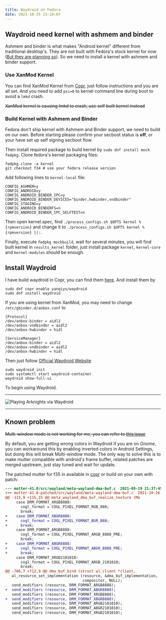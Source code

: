 ```yaml
---
title: Waydroid on Fedora
date: 2021-10-25 23:10:07
---
```


## Waydroid need kernel with ashmem and binder
Ashmem and binder is what makes "Android kernel" different from traditional desktop's. They are not built with Fedora's stock kernel for now ([But they are planning so](https://bugzilla.redhat.com/show_bug.cgi?id=1455411)). So we need to install a kernel with ashmem and binder support.

### Use XanMod Kernel
You can find XanMod Kernel from [Copr](https://copr.fedorainfracloud.org/coprs/rmnscnce/kernel-xanmod/), just follow instructions and you are all set. And you need to add
`psi=0` to kernel command line during boot to avoid a `lmkd` crash.

~~XanMod kernel is causing lmkd to crash, use self built kernel instead~~

### Build Kernel with Ashmem and Binder
Fedora don't ship kernel with Ashmem and Binder support, we need to build on our own. Before starting please confirm your secboot status is **off**, or your have set up 
self signing secboot flow.

Then install required package to build kernel by `sudo dnf install mock fedpkg`. Clone fedora's kernel packaging files:
```
fedpkg clone -a kernel
git checkout f34 # use your fedora release version
```
Add following lines to `kernel-local` file:
```
CONFIG_ASHMEM=y
CONFIG_ANDROID=y
CONFIG_ANDROID_BINDER_IPC=y
CONFIG_ANDROID_BINDER_DEVICES="binder,hwbinder,vndbinder"
CONFIG_STAGING=y
CONFIG_ANDROID_BINDERFS=n
CONFIG_ANDROID_BINDER_IPC_SELFTEST=n
```
Then open kernel.spec, find `./process_configs.sh $OPTS kernel %{rpmversion}` and change it to `./process_configs.sh $OPTS kernel %{rpmversion} ||:`.

Finally, execute `fedpkg mockbuild`, wait for several minutes, you will find built kernel in `results_kernel` folder, just install package `kernel`, `kernel-core` and `kernel-modules` 
should be enough.


## Install Waydroid
I have build waydroid in Copr, you can find them [here](https://copr.fedorainfracloud.org/coprs/yanqiyu/waydroid/). And install them by
```
sudo dnf copr enable yanqiyu/waydroid
sudo dnf install waydroid
```

If you are using kernel from XanMod, you may need to change `/etc/gbinder.d/anbox.conf` to 
```
[Protocol]
/dev/anbox-binder = aidl2
/dev/anbox-vndbinder = aidl2
/dev/anbox-hwbinder = hidl

[ServiceManager]
/dev/anbox-binder = aidl2
/dev/anbox-vndbinder = aidl2
/dev/anbox-hwbinder = hidl
```

Then just follow [Official Waydroid Website](https://waydro.id/)
```
sudo waydroid init
sudo systemctl start waydroid-container
waydroid show-full-ui
```
To begin using Waydroid.

***
![Playing Arknights via Waydroid](https://cdn.jsdelivr.net/gh/karuboniru/blog_imgs@master/20211025232040.png)

***
## Known problem
~~Multi-window mode is not working for me, you can refer to [this issue](https://github.com/waydroid/waydroid/issues/131)~~

By default, you are getting wrong colors in Waydroid if you are on Gnome, you can workaround this by enabling inverted colors in Android Settings, but doing this will break Multi-window mode. The only 
way to solve this is to make mutter compatible with android's frame buffer, related patches are merged upstream, just stay tuned and wait for update.

The patched mutter for f35 in available in [copr](https://copr.fedorainfracloud.org/coprs/yanqiyu/mutter-bgr/) or build on your own with patch: 
```patch
--- mutter-41.0/src/wayland/meta-wayland-dma-buf.c	2021-09-19 21:37:45.655426700 +0800
+++ mutter-41.0-patched/src/wayland/meta-wayland-dma-buf.c	2021-10-26 15:56:05.667487234 +0800
@@ -115,9 +115,15 @@ meta_wayland_dma_buf_realize_texture (Me
     case DRM_FORMAT_XRGB8888:
       cogl_format = COGL_PIXEL_FORMAT_RGB_888;
       break;
+    case DRM_FORMAT_XBGR8888:
+      cogl_format = COGL_PIXEL_FORMAT_BGR_888;
+      break;
     case DRM_FORMAT_ARGB8888:
       cogl_format = COGL_PIXEL_FORMAT_ARGB_8888_PRE;
       break;
+    case DRM_FORMAT_ABGR8888:
+      cogl_format = COGL_PIXEL_FORMAT_ABGR_8888_PRE;
+      break;
     case DRM_FORMAT_XRGB2101010:
       cogl_format = COGL_PIXEL_FORMAT_ARGB_2101010;
       break;
@@ -706,7 +712,9 @@ dma_buf_bind (struct wl_client *client,
   wl_resource_set_implementation (resource, &dma_buf_implementation,
                                   compositor, NULL);
   send_modifiers (resource, DRM_FORMAT_ARGB8888);
+  send_modifiers (resource, DRM_FORMAT_ABGR8888);
   send_modifiers (resource, DRM_FORMAT_XRGB8888);
+  send_modifiers (resource, DRM_FORMAT_XBGR8888);
   send_modifiers (resource, DRM_FORMAT_ARGB2101010);
   send_modifiers (resource, DRM_FORMAT_ABGR2101010);
   send_modifiers (resource, DRM_FORMAT_XRGB2101010);
```
